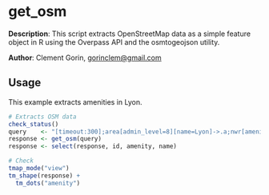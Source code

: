# get_osm

**Description**: This script extracts OpenStreetMap data as a simple feature object in R using the Overpass API and the osmtogeojson utility.

**Author**: Clement Gorin, gorinclem@gmail.com

## Usage

This example extracts amenities in Lyon.

```r
# Extracts OSM data
check_status()
query    <- "[timeout:300];area[admin_level=8][name=Lyon]->.a;nwr[amenity~\'cafe|bar|restaurant\'](area.a);out center;"
response <- get_osm(query)
response <- select(response, id, amenity, name)

# Check
tmap_mode("view")
tm_shape(response) +
  tm_dots("amenity") 
```
